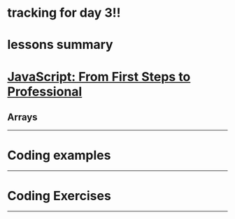 # tracking for day 3!!


# lessons summary

# [JavaScript: From First Steps to Professional][js1]


## Arrays


---

# Coding examples

---

# Coding Exercises

---


[js1]: https://frontendmasters.com/courses/javascript-first-steps/